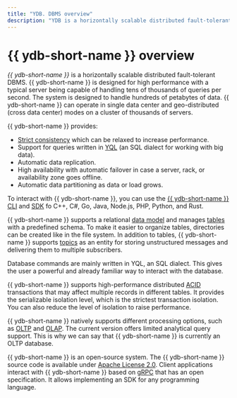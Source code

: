 ```yaml
---
title: "YDB. DBMS overview"
description: "YDB is a horizontally scalable distributed fault-tolerant DBMS. YDB is designed to meet high performance requirements, for example, a typical server can handle dozens of thousands of requests per second. The system is designed to handle hundreds of petabytes of data."
---
```


# {{ ydb-short-name }} overview

*{{ ydb-short-name }}* is a horizontally scalable distributed fault-tolerant DBMS. {{ ydb-short-name }} is designed for high performance with a typical server being capable of handling tens of thousands of queries per second. The system is designed to handle hundreds of petabytes of data. {{ ydb-short-name }} can operate in single data center and geo-distributed (cross data center) modes on a cluster of thousands of servers.

{{ ydb-short-name }} provides:

* [Strict consistency](https://en.wikipedia.org/wiki/Consistency_model#Strict_Consistency) which can be relaxed to increase performance.
* Support for queries written in [YQL](../../../yql/reference/index.md) (an SQL dialect for working with big data).
* Automatic data replication.
* High availability with automatic failover in case a server, rack, or availability zone goes offline.
* Automatic data partitioning as data or load grows.

To interact with {{ ydb-short-name }}, you can use the [{{ ydb-short-name }} CLI](../../../reference/ydb-cli/index.md) and [SDK](../../../reference/ydb-sdk/index.md) fo C++, C#, Go, Java, Node.js, PHP, Python, and Rust.

{{ ydb-short-name }} supports a relational [data model](../../../concepts/datamodel/table.md) and manages [tables](../../datamodel/table.md) with a predefined schema. To make it easier to organize tables, directories can be created like in the file system. In addition to tables, {{ ydb-short-name }} supports [topics](../../topic.md) as an entity for storing unstructured messages and delivering them to multiple subscribers.

Database commands are mainly written in YQL, an SQL dialect. This gives the user a powerful and already familiar way to interact with the database.

{{ ydb-short-name }} supports high-performance distributed [ACID](https://en.wikipedia.org/wiki/ACID_(computer_science)) transactions that may affect multiple records in different tables. It provides the serializable isolation level, which is the strictest transaction isolation. You can also reduce the level of isolation to raise performance.

{{ ydb-short-name }} natively supports different processing options, such as [OLTP](https://en.wikipedia.org/wiki/Online_transaction_processing) and [OLAP](https://en.wikipedia.org/wiki/Online_analytical_processing). The current version offers limited analytical query support. This is why we can say that {{ ydb-short-name }} is currently an OLTP database.

{{ ydb-short-name }} is an open-source system. The {{ ydb-short-name }} source code is available under [Apache License 2.0](https://www.apache.org/licenses/LICENSE-2.0). Client applications interact with {{ ydb-short-name }} based on [gRPC](https://grpc.io/) that has an open specification. It allows implementing an SDK for any programming language.
